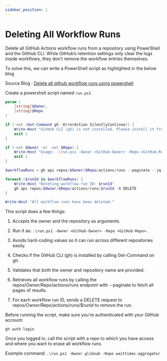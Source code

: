 ```yaml
---
sidebar_position: 1
---
```


# Deleting All Workflow Runs

Delete all GitHub Actions workflow runs from a repository using PowerShell and the GitHub CLI.
While GitHub’s retention settings only clear the logs inside workflows, they don’t remove the workflow entries themselves.

To solve this, we can write a PowerShell script as highlighted in the below blog

Source Blog : [Delete all github workflow runs using powershell](https://den.dev/blog/delete-all-github-workflow-runs-powershell/)

Create a powershell script named `run.ps1`

```powershell
param (
    [string]$Owner,
    [string]$Repo
)

if (-not (Get-Command gh -ErrorAction SilentlyContinue)) {
    Write-Host "GitHub CLI (gh) is not installed. Please install it from https://cli.github.com/" -ForegroundColor Red
    exit 1
}

if (-not $Owner -or -not $Repo) {
    Write-Host "Usage: .\run.ps1 -Owner <GitHub-Owner> -Repo <GitHub-Repo>" -ForegroundColor Yellow
    exit 1
}

$workflowRuns = gh api repos/$Owner/$Repo/actions/runs --paginate --jq '.workflow_runs[].id'

foreach ($runId in $workflowRuns) {
    Write-Host "Deleting workflow run ID: $runId"
    gh api repos/$Owner/$Repo/actions/runs/$runId -X DELETE
}

Write-Host "All workflow runs have been deleted."
```

This script does a few things:

1. Accepts the owner and the repository as arguments.

2. Run it as: ```.\run.ps1 -Owner <GitHub-Owner> -Repo <GitHub-Repo>.```

3. Avoids hard-coding values so it can run across different repositories easily.

4. Checks if the GitHub CLI (gh) is installed by calling Get-Command on gh.

5. Validates that both the owner and repository name are provided.

6. Retrieves all workflow runs by calling the repos/$Owner/$Repo/actions/runs endpoint with --paginate to fetch all pages of results.

7. For each workflow run ID, sends a DELETE request to repos/$Owner/$Repo/actions/runs/$runId to remove the run.

Before running the script, make sure you’re authenticated with your GitHub account:

`gh auth login`

Once you logged in, call the script with a repo to which you have access and where you want to erase all workflow runs.

Example command:
`.\run.ps1 -Owner glibnub -Repo waittimes-aggregator`
